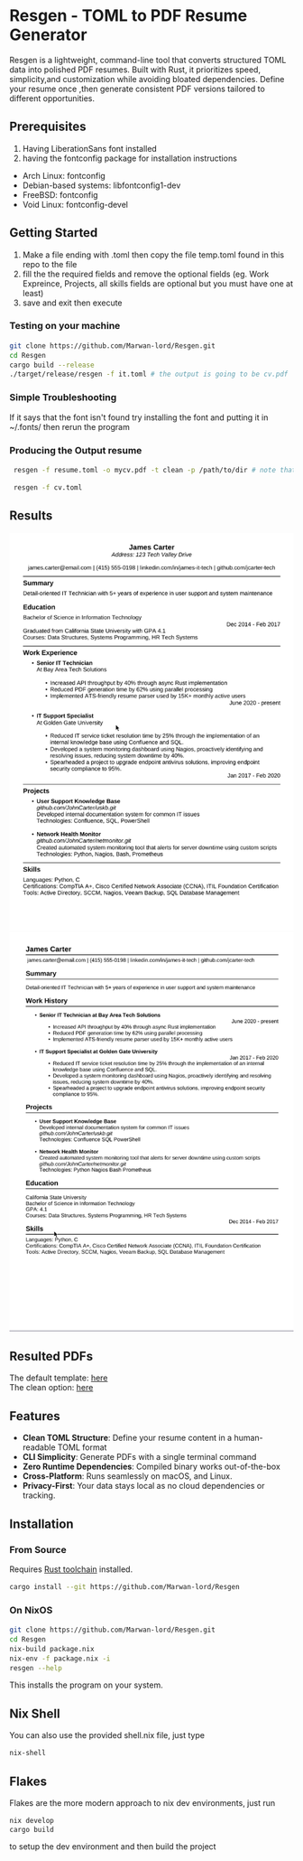 # Resgen - TOML to PDF Resume Generator

Resgen is a lightweight, command-line tool that converts structured TOML data into polished PDF resumes.
Built with Rust, it prioritizes speed, simplicity,and customization 
while avoiding bloated dependencies.
Define your resume once ,then generate consistent PDF versions tailored to different opportunities.


## Prerequisites
1. Having LiberationSans font installed
2. having the fontconfig package for installation instructions
 *  Arch Linux: fontconfig
 *  Debian-based systems: libfontconfig1-dev
 *  FreeBSD: fontconfig
 *  Void Linux: fontconfig-devel

## Getting Started
1. Make a file ending with .toml then copy the file temp.toml found in this repo to the file
2. fill the the required fields and remove the optional fields (eg. Work Expreince, Projects, all skills fields are optional but you must have one at least)
3. save and exit then execute

### Testing on your machine 
```bash
git clone https://github.com/Marwan-lord/Resgen.git
cd Resgen
cargo build --release
./target/release/resgen -f it.toml # the output is going to be cv.pdf
```

### Simple Troubleshooting
If it says that the font isn't found try installing the font and putting it in ~/.fonts/ then rerun the program


### Producing the Output resume
``` bash
 resgen -f resume.toml -o mycv.pdf -t clean -p /path/to/dir # note that it's the directory not the font itself (LiberationSans)
```

``` bash
 resgen -f cv.toml
```
## Results
![default](https://github.com/Marwan-lord/Resgen/blob/main/assets/default_cv.png)
![clean](https://github.com/Marwan-lord/Resgen/blob/main/assets/clean_cv.png)

## Resulted PDFs
The default template: [here](https://github.com/Marwan-lord/Resgen/blob/main/default_cv.pdf)  
The clean option: [here](https://github.com/Marwan-lord/Resgen/blob/main/clean_cv.pdf)  

## Features

- **Clean TOML Structure**: Define your resume content in a human-readable TOML format
- **CLI Simplicity**: Generate PDFs with a single terminal command
- **Zero Runtime Dependencies**: Compiled binary works out-of-the-box
- **Cross-Platform**: Runs seamlessly on macOS, and Linux.
- **Privacy-First**: Your data stays local as no cloud dependencies or tracking.

## Installation

### From Source
Requires [Rust toolchain](https://www.rust-lang.org/tools/install) installed.

```bash
cargo install --git https://github.com/Marwan-lord/Resgen
```

### On NixOS
```bash 
git clone https://github.com/Marwan-lord/Resgen.git
cd Resgen
nix-build package.nix
nix-env -f package.nix -i
resgen --help
```
This installs the program on your system. 

## Nix Shell

You can also use the provided shell.nix file, just type
```bash
nix-shell
```

## Flakes
Flakes are the more modern approach to nix dev environments, just run
```
nix develop 
cargo build 
```

to setup the dev environment and then build the project
